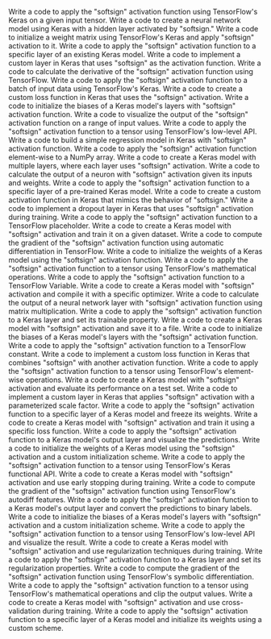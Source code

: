 Write a code to apply the "softsign" activation function using TensorFlow's Keras on a given input tensor.
Write a code to create a neural network model using Keras with a hidden layer activated by "softsign."
Write a code to initialize a weight matrix using TensorFlow's Keras and apply "softsign" activation to it.
Write a code to apply the "softsign" activation function to a specific layer of an existing Keras model.
Write a code to implement a custom layer in Keras that uses "softsign" as the activation function.
Write a code to calculate the derivative of the "softsign" activation function using TensorFlow.
Write a code to apply the "softsign" activation function to a batch of input data using TensorFlow's Keras.
Write a code to create a custom loss function in Keras that uses the "softsign" activation.
Write a code to initialize the biases of a Keras model's layers with "softsign" activation function.
Write a code to visualize the output of the "softsign" activation function on a range of input values.
Write a code to apply the "softsign" activation function to a tensor using TensorFlow's low-level API.
Write a code to build a simple regression model in Keras with "softsign" activation function.
Write a code to apply the "softsign" activation function element-wise to a NumPy array.
Write a code to create a Keras model with multiple layers, where each layer uses "softsign" activation.
Write a code to calculate the output of a neuron with "softsign" activation given its inputs and weights.
Write a code to apply the "softsign" activation function to a specific layer of a pre-trained Keras model.
Write a code to create a custom activation function in Keras that mimics the behavior of "softsign."
Write a code to implement a dropout layer in Keras that uses "softsign" activation during training.
Write a code to apply the "softsign" activation function to a TensorFlow placeholder.
Write a code to create a Keras model with "softsign" activation and train it on a given dataset.
Write a code to compute the gradient of the "softsign" activation function using automatic differentiation in TensorFlow.
Write a code to initialize the weights of a Keras model using the "softsign" activation function.
Write a code to apply the "softsign" activation function to a tensor using TensorFlow's mathematical operations.
Write a code to apply the "softsign" activation function to a TensorFlow Variable.
Write a code to create a Keras model with "softsign" activation and compile it with a specific optimizer.
Write a code to calculate the output of a neural network layer with "softsign" activation function using matrix multiplication.
Write a code to apply the "softsign" activation function to a Keras layer and set its trainable property.
Write a code to create a Keras model with "softsign" activation and save it to a file.
Write a code to initialize the biases of a Keras model's layers with the "softsign" activation function.
Write a code to apply the "softsign" activation function to a TensorFlow constant.
Write a code to implement a custom loss function in Keras that combines "softsign" with another activation function.
Write a code to apply the "softsign" activation function to a tensor using TensorFlow's element-wise operations.
Write a code to create a Keras model with "softsign" activation and evaluate its performance on a test set.
Write a code to implement a custom layer in Keras that applies "softsign" activation with a parameterized scale factor.
Write a code to apply the "softsign" activation function to a specific layer of a Keras model and freeze its weights.
Write a code to create a Keras model with "softsign" activation and train it using a specific loss function.
Write a code to apply the "softsign" activation function to a Keras model's output layer and visualize the predictions.
Write a code to initialize the weights of a Keras model using the "softsign" activation and a custom initialization scheme.
Write a code to apply the "softsign" activation function to a tensor using TensorFlow's Keras functional API.
Write a code to create a Keras model with "softsign" activation and use early stopping during training.
Write a code to compute the gradient of the "softsign" activation function using TensorFlow's autodiff features.
Write a code to apply the "softsign" activation function to a Keras model's output layer and convert the predictions to binary labels.
Write a code to initialize the biases of a Keras model's layers with "softsign" activation and a custom initialization scheme.
Write a code to apply the "softsign" activation function to a tensor using TensorFlow's low-level API and visualize the result.
Write a code to create a Keras model with "softsign" activation and use regularization techniques during training.
Write a code to apply the "softsign" activation function to a Keras layer and set its regularization properties.
Write a code to compute the gradient of the "softsign" activation function using TensorFlow's symbolic differentiation.
Write a code to apply the "softsign" activation function to a tensor using TensorFlow's mathematical operations and clip the output values.
Write a code to create a Keras model with "softsign" activation and use cross-validation during training.
Write a code to apply the "softsign" activation function to a specific layer of a Keras model and initialize its weights using a custom scheme.